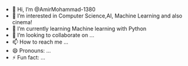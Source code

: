 - 👋 Hi, I’m @AmirMohammad-1380
- 👀 I’m interested in Computer Science,AI, Machine Learning and also cinema!
- 🌱 I’m currently learning Machine learning with Python
- 💞️ I’m looking to collaborate on ...
- 📫 How to reach me ...
- 😄 Pronouns: ...
- ⚡ Fun fact: ...

<!---
AmirMohammad-1380/AmirMohammad-1380 is a ✨ special ✨ repository because its `README.md` (this file) appears on your GitHub profile.
You can click the Preview link to take a look at your changes.
--->
